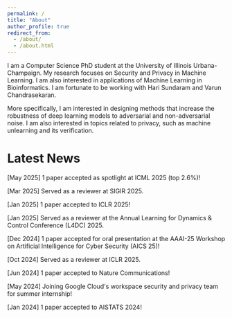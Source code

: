 ```yaml
---
permalink: /
title: "About"
author_profile: true
redirect_from: 
  - /about/
  - /about.html
---
```


I am a Computer Science PhD student at the University of Illinois Urbana-Champaign. My research focuses on Security and Privacy in Machine Learning. I am also interested in applications of Machine Learning in Bioinformatics. I am fortunate to be working with Hari Sundaram and Varun Chandrasekaran.

More specifically, I am interested in designing methods that increase the robustness of deep learning models to adversarial and non-adversarial noise. I am also interested in topics related to privacy, such as machine unlearning and its verification.


<h1>Latest News</h1>

[May 2025] 1 paper accepted as spotlight at ICML 2025 (top 2.6%)!

[Mar 2025] Served as a reviewer at SIGIR 2025.

[Jan 2025] 1 paper accepted to ICLR 2025!

[Jan 2025] Served as a reviewer at the Annual Learning for Dynamics & Control Conference (L4DC) 2025.

[Dec 2024] 1 paper accepted for oral presentation at the AAAI-25 Workshop on Artificial Intelligence for Cyber Security (AICS 25)!

[Oct 2024] Served as a reviewer at ICLR 2025.

[Jun 2024] 1 paper accepted to Nature Communications!

[May 2024] Joining Google Cloud's workspace security and privacy team for summer internship!

[Jan 2024] 1 paper accepted to AISTATS 2024!


